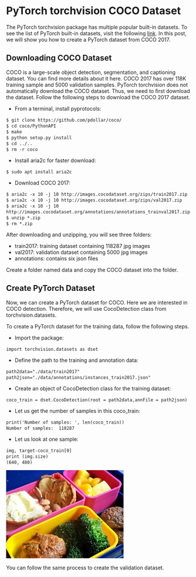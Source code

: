 # PyTorch torchvision COCO Dataset

The PyTorch torchvision package has multiple popular built-in datasets. To see the list of PyTorch built-in datasets, visit the following [link](https://pytorch.org/docs/stable/torchvision/index.html). In this post, we will show you how to create a PyTorch dataset from COCO 2017.


## Downloading COCO Dataset
COCO is a large-scale object detection, segmentation, and captioning dataset. You can find more details about it here. COCO 2017 has over 118K training sample and 5000 validation samples. PyTorch torchvision does not automatically download the COCO dataset. Thus, we need to first download the dataset. Follow the following steps to download the COCO 2017 dataset.

- From a terminal, install pyprotocols:
```
$ git clone https://github.com/pdollar/coco/
$ cd coco/PythonAPI
$ make
$ python setup.py install
$ cd ../..
$ rm -r coco
```

- Install aria2c for faster download:
```
$ sudo apt install aria2c
```

- Download COCO 2017:
```
$ aria2c -x 10 -j 10 http://images.cocodataset.org/zips/train2017.zip
$ aria2c -x 10 -j 10 http://images.cocodataset.org/zips/val2017.zip
$ aria2c -x 10 -j 10 http://images.cocodataset.org/annotations/annotations_trainval2017.zip
$ unzip *.zip
$ rm *.zip
```

After downloading and unzipping, you will see three folders:
- train2017: training dataset containing 118287 jpg images
- val2017: validation dataset containing 5000 jpg images
- annotations: contains six json files

Create a folder named data and copy the COCO dataset into the folder.

## Create PyTorch Dataset
Now, we can create a PyTorch dataset for COCO. Here we are interested in COCO detection. Therefore, we will use CocoDetection class from torchvision.datasets.


To create a PyTorch dataset for the training data, follow the following steps.
- Import the package:

```
import torchvision.datasets as dset
```

- Define the path to the training and annotation data:
```
path2data="./data/train2017"
path2json="./data/annotations/instances_train2017.json"﻿﻿﻿
```

- Create an object of CocoDetection class for the training dataset:

```
coco_train = dset.CocoDetection(root = path2data,annFile = path2json)
```

- Let us get the number of samples in this coco_train:

```
print('Number of samples: ', len(coco_train))
Number of samples:  118287
```

- Let us look at one sample:
```
img, target-coco_train[0]
print (img.size)
(640, 480)
```
![sample image](../images/cocosample.jpg)

You can follow the same process to create the validation dataset.




